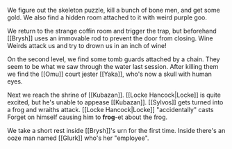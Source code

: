 We figure out the skeleton puzzle, kill a bunch of bone men, and get some gold. We also find a hidden room attached to it with weird purple goo.

We return to the strange coffin room and trigger the trap, but beforehand [[Brysh]] uses an immovable rod to prevent the door from closing. Wine Weirds attack us and try to drown us in an inch of wine!

On the second level, we find some tomb guards attached by a chain. They seem to be what we saw through the water last session. After killing them we find the [[Omu]] court jester [[Yaka]], who's now a skull with human eyes.

Next we reach the shrine of [[Kubazan]]. [[Locke Hancock|Locke]] is quite excited, but he's unable to appease [[Kubazan]]. [[Sylvos]] gets turned into a frog and wraiths attack. [[Locke Hancock|Locke]] "accidentally" casts Forget on himself causing him to **frog**-et about the frog.

We take a short rest inside [[Brysh]]'s urn for the first time. Inside there's an ooze man named [[Glurk]] who's her "employee".
